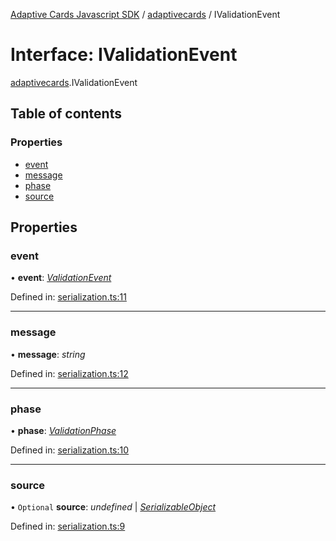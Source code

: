 [Adaptive Cards Javascript SDK](../README.md) / [adaptivecards](../modules/adaptivecards.md) / IValidationEvent

# Interface: IValidationEvent

[adaptivecards](../modules/adaptivecards.md).IValidationEvent

## Table of contents

### Properties

- [event](adaptivecards.ivalidationevent.md#event)
- [message](adaptivecards.ivalidationevent.md#message)
- [phase](adaptivecards.ivalidationevent.md#phase)
- [source](adaptivecards.ivalidationevent.md#source)

## Properties

### event

• **event**: [*ValidationEvent*](../enums/enums.validationevent.md)

Defined in: [serialization.ts:11](https://github.com/microsoft/AdaptiveCards/blob/0938a1f10/source/nodejs/adaptivecards/src/serialization.ts#L11)

___

### message

• **message**: *string*

Defined in: [serialization.ts:12](https://github.com/microsoft/AdaptiveCards/blob/0938a1f10/source/nodejs/adaptivecards/src/serialization.ts#L12)

___

### phase

• **phase**: [*ValidationPhase*](../enums/enums.validationphase.md)

Defined in: [serialization.ts:10](https://github.com/microsoft/AdaptiveCards/blob/0938a1f10/source/nodejs/adaptivecards/src/serialization.ts#L10)

___

### source

• `Optional` **source**: *undefined* \| [*SerializableObject*](../classes/serialization.serializableobject.md)

Defined in: [serialization.ts:9](https://github.com/microsoft/AdaptiveCards/blob/0938a1f10/source/nodejs/adaptivecards/src/serialization.ts#L9)
